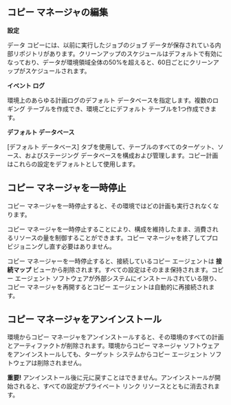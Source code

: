 コピー マネージャの編集
-----------------------

**設定**

データ コピーには、以前に実行したジョブのジョブ データが保存されている内部リポジトリがあります。クリーンアップのスケジュールはデフォルトで有効になっており、データが環境領域全体の50%を超えると、60日ごとにクリーンアップがスケジュールされます。

**イベント ログ**

環境上のあらゆる計画ログのデフォルト データベースを指定します。複数のロギング テーブルを作成でき、環境ごとにデフォルト テーブルを1つ作成できます。

**デフォルト データベース**

\[デフォルト データベース\] タブを使用して、テーブルのすべてのターゲット、ソース、およびステージング データベースを構成および管理します。コピー計画はこれらの設定をデフォルトとして使用します。

コピー マネージャを一時停止
---------------------------

コピー マネージャを一時停止すると、その環境ではどの計画も実行されなくなります。

コピー マネージャを一時停止することにより、構成を維持したまま、消費されるリソースの量を制御することができます。コピー マネージャを終了してプロビジョニングし直す必要はありません。

コピー マネージャーを一時停止すると、接続しているコピー エージェントは **接続マップ** ビューから削除されます。すべての設定はそのまま保持されます。コピー エージェント ソフトウェアが外部システムにインストールされている限り、コピー マネージャを再開するとコピー エージェントは自動的に再接続されます。

コピー マネージャをアンインストール
-----------------------------------

環境からコピー マネージャをアンインストールすると、その環境のすべての計画とアーティファクトが削除されます。環境からコピー マネージャ ソフトウェアをアンインストールしても、ターゲット システムからコピー エージェント ソフトウェアは削除されません。

**重要!** アンインストール後に元に戻すことはできません。アンインストールが開始されると、すべての設定がプライベート リンク リソースとともに消去されます。
